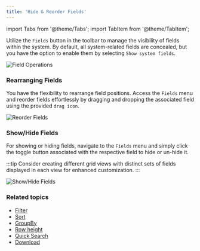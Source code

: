 ```yaml
---
title: 'Hide & Reorder Fields'
---
```

import Tabs from '@theme/Tabs';
import TabItem from '@theme/TabItem';

Utilize the `Fields` button in the toolbar to manage the visibility of fields within the system. By default, all system-related fields are concealed, but you have the option to enable them by selecting `Show system fields`.

![Field Operations](https://user-images.githubusercontent.com/86527202/262226113-6ad574c2-93d0-49ac-be28-01b336df8de4.png)

### Rearranging Fields
You have the flexibility to rearrange field positions. Access the `Fields` menu and reorder fields effortlessly by dragging and dropping the associated field using the provided `drag icon`.

![Reorder Fields](https://user-images.githubusercontent.com/86527202/262226232-0b30d4b2-3390-470f-bf01-72b5b922726b.png)

### Show/Hide Fields
For showing or hiding fields, navigate to the `Fields` menu and simply click the toggle button associated with the respective field to hide or un-hide it.

:::tip
Consider creating different grid views with distinct sets of fields displayed in each view for enhanced customization.
:::

![Show/Hide Fields](https://user-images.githubusercontent.com/86527202/262226271-b9a323e9-39b8-418d-9b7c-3da0f2d17d89.png)

### Related topics
- [Filter](filter)
- [Sort](sort)
- [GroupBy](group-by)
- [Row height](row-height)
- [Quick Search](search)
- [Download](download)


